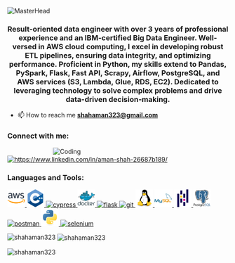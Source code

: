 ![MasterHead](https://media.licdn.com/dms/image/v2/D4D16AQE7TrxrCS5GkA/profile-displaybackgroundimage-shrink_350_1400/profile-displaybackgroundimage-shrink_350_1400/0/1670079462255?e=1734566400&v=beta&t=VzIZ7YAhlUhivEOVDkBBo2S4rU4e1F8d_8_6la89RVU)
<h3 align="center">Result-oriented data engineer with over 3 years of professional experience and an IBM-certified Big Data Engineer. Well-versed in AWS cloud computing, I excel in developing robust ETL pipelines, ensuring data integrity, and optimizing performance. Proficient in Python, my skills extend to Pandas, PySpark, Flask, Fast API, Scrapy, Airflow, PostgreSQL, and AWS services (S3, Lambda, Glue, RDS, EC2). Dedicated to leveraging technology to solve complex problems and drive data-driven decision-making.</h3>

- 📫 How to reach me **shahaman323@gmail.com**

<h3 align="left">Connect with me:</h3>
<img align="right" alt="Coding" width="400" src="https://encrypted-tbn0.gstatic.com/images?q=tbn:ANd9GcQevjyaDqkv3D0ONUHijn14exh-cQfxAOkmnRTT2A00vbp2PsUSGqQ1dGl9e2fOYgQeGf8&usqp=CAU">



<p align="left">
<a href="https://www.linkedin.com/in/aman-shah-26687b189/" target="blank"><img align="center" src="https://raw.githubusercontent.com/rahuldkjain/github-profile-readme-generator/master/src/images/icons/Social/linked-in-alt.svg" alt="https://www.linkedin.com/in/aman-shah-26687b189/" height="30" width="40" /></a>
</p>

<h3 align="left">Languages and Tools:</h3>
<p align="left"> <a href="https://aws.amazon.com" target="_blank" rel="noreferrer"> <img src="https://raw.githubusercontent.com/devicons/devicon/master/icons/amazonwebservices/amazonwebservices-original-wordmark.svg" alt="aws" width="40" height="40"/> </a> <a href="https://www.w3schools.com/cpp/" target="_blank" rel="noreferrer"> <img src="https://raw.githubusercontent.com/devicons/devicon/master/icons/cplusplus/cplusplus-original.svg" alt="cplusplus" width="40" height="40"/> </a> <a href="https://www.cypress.io" target="_blank" rel="noreferrer"> <img src="https://raw.githubusercontent.com/simple-icons/simple-icons/6e46ec1fc23b60c8fd0d2f2ff46db82e16dbd75f/icons/cypress.svg" alt="cypress" width="40" height="40"/> </a> <a href="https://www.docker.com/" target="_blank" rel="noreferrer"> <img src="https://raw.githubusercontent.com/devicons/devicon/master/icons/docker/docker-original-wordmark.svg" alt="docker" width="40" height="40"/> </a> <a href="https://flask.palletsprojects.com/" target="_blank" rel="noreferrer"> <img src="https://www.vectorlogo.zone/logos/pocoo_flask/pocoo_flask-icon.svg" alt="flask" width="40" height="40"/> </a> <a href="https://git-scm.com/" target="_blank" rel="noreferrer"> <img src="https://www.vectorlogo.zone/logos/git-scm/git-scm-icon.svg" alt="git" width="40" height="40"/> </a> <a href="https://www.linux.org/" target="_blank" rel="noreferrer"> <img src="https://raw.githubusercontent.com/devicons/devicon/master/icons/linux/linux-original.svg" alt="linux" width="40" height="40"/> </a> <a href="https://www.mysql.com/" target="_blank" rel="noreferrer"> <img src="https://raw.githubusercontent.com/devicons/devicon/master/icons/mysql/mysql-original-wordmark.svg" alt="mysql" width="40" height="40"/> </a> <a href="https://pandas.pydata.org/" target="_blank" rel="noreferrer"> <img src="https://raw.githubusercontent.com/devicons/devicon/2ae2a900d2f041da66e950e4d48052658d850630/icons/pandas/pandas-original.svg" alt="pandas" width="40" height="40"/> </a> <a href="https://www.postgresql.org" target="_blank" rel="noreferrer"> <img src="https://raw.githubusercontent.com/devicons/devicon/master/icons/postgresql/postgresql-original-wordmark.svg" alt="postgresql" width="40" height="40"/> </a> <a href="https://postman.com" target="_blank" rel="noreferrer"> <img src="https://www.vectorlogo.zone/logos/getpostman/getpostman-icon.svg" alt="postman" width="40" height="40"/> </a> <a href="https://www.python.org" target="_blank" rel="noreferrer"> <img src="https://raw.githubusercontent.com/devicons/devicon/master/icons/python/python-original.svg" alt="python" width="40" height="40"/> </a> <a href="https://www.selenium.dev" target="_blank" rel="noreferrer"> <img src="https://raw.githubusercontent.com/detain/svg-logos/780f25886640cef088af994181646db2f6b1a3f8/svg/selenium-logo.svg" alt="selenium" width="40" height="40"/> </a> </p>

<p><img align="left" src="https://github-readme-stats.vercel.app/api/top-langs?username=shahaman323&show_icons=true&locale=en&layout=compact" alt="shahaman323" /></p>

<p>&nbsp;<img align="center" src="https://github-readme-stats.vercel.app/api?username=shahaman323&show_icons=true&locale=en" alt="shahaman323" /></p>

<p><img align="center" src="https://github-readme-streak-stats.herokuapp.com/?user=shahaman323&" alt="shahaman323" /></p>
